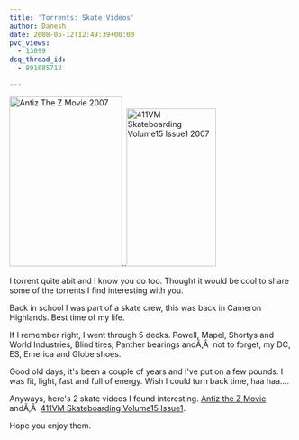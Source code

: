 ```yaml
---
title: 'Torrents: Skate Videos'
author: Danesh
date: 2008-05-12T12:49:39+00:00
pvc_views:
  - 13099
dsq_thread_id:
  - 891085712

---
```

[<img loading="lazy" class="alignnone size-full wp-image-549" title=" Antiz The Z Movie 2007" src="/wp-content/uploads/2008/05/158055w1.jpg" alt=" Antiz The Z Movie 2007" width="200" height="301" />][1]..[<img loading="lazy" class="alignnone size-full wp-image-550" title=" 411VM Skateboarding Volume15 Issue1 2007" src="/wp-content/uploads/2008/05/15-1cover3dsmall.gif" alt=" 411VM Skateboarding Volume15 Issue1 2007" width="159" height="280" />][2]

I torrent quite abit and I know you do too. Thought it would be cool to share some of the torrents I find interesting with you.

Back in school I was part of a skate crew, this was back in Cameron Highlands. Best time of my life.

If I remember right, I went through 5 decks. Powell, Mapel, Shortys and World Industries, Blind tires, Panther bearings andÃ‚Â  not to forget, my DC, ES, Emerica and Globe shoes.

Good old days, it's been a couple of years and I've put on a few pounds. I was fit, light, fast and full of energy. Wish I could turn back time, haa haa....

Anyways, here's 2 skate videos I found interesting. [Antiz the Z Movie][3] andÃ‚Â  [411VM Skateboarding Volume15 Issue1][4].

Hope you enjoy them.

 [1]: /wp-content/uploads/2008/05/158055w1.jpg
 [2]: /wp-content/uploads/2008/05/15-1cover3dsmall.gif
 [3]: http://www.rlslog.net/antiz-the-z-movie-2007-dvdrip-xvid-haco/
 [4]: http://www.rlslog.net/411vm-skateboarding-volume15-issue1-2007-dvdrip-xvid-haco/#comment-324694